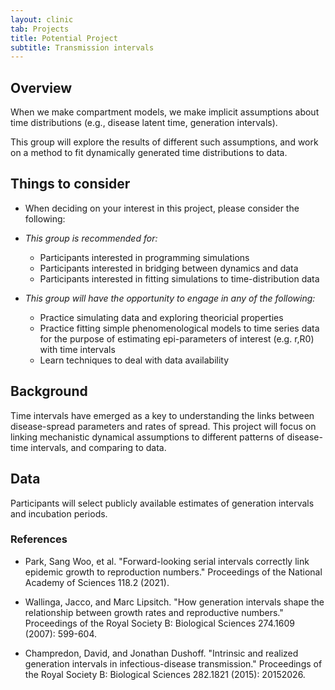 ```yaml
---
layout: clinic
tab: Projects
title: Potential Project
subtitle: Transmission intervals
---
```


## Overview

When we make compartment models, we make implicit assumptions about time distributions (e.g., disease latent time, generation intervals).

This group will explore the results of different such assumptions, and work on a method to fit dynamically generated time distributions to data.

## Things to consider

- When deciding on your interest in this project, please consider the following:

- _This group is recommended for:_
	- Participants interested in programming simulations
	- Participants interested in bridging between dynamics and data
	- Participants interested in fitting simulations to time-distribution data

- _This group will have the opportunity to engage in any of the following:_
	- Practice simulating data and exploring theoricial properties
	- Practice fitting simple phenomenological models to time series data for the purpose of estimating epi-parameters of interest (e.g. r,R0) with time intervals
	- Learn techniques to deal with data availability

## Background

Time intervals have emerged as a key to understanding the links between disease-spread parameters and rates of spread. This project will focus on linking mechanistic dynamical assumptions to different patterns of disease-time intervals, and comparing to data.

## Data

Participants will select publicly available estimates of generation intervals and incubation periods.

### References

- Park, Sang Woo, et al. "Forward-looking serial intervals correctly link epidemic growth to reproduction numbers." Proceedings of the National Academy of Sciences 118.2 (2021).

- Wallinga, Jacco, and Marc Lipsitch. "How generation intervals shape the relationship between growth rates and reproductive numbers." Proceedings of the Royal Society B: Biological Sciences 274.1609 (2007): 599-604.

- Champredon, David, and Jonathan Dushoff. "Intrinsic and realized generation intervals in infectious-disease transmission." Proceedings of the Royal Society B: Biological Sciences 282.1821 (2015): 20152026.
